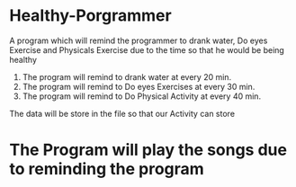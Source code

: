 # Healthy-Porgrammer
A program which will remind the programmer to drank water, Do eyes Exercise and Physicals Exercise due to the time so that he would be being healthy

1. The program will remind to drank water at every 20 min.
2. The program will remind to Do eyes Exercises at every 30 min.
3. The program will remind to Do Physical Activity at every 40 min.

The data will be store in the file so that our Activity can store
# The Program will play the songs due to reminding the program
